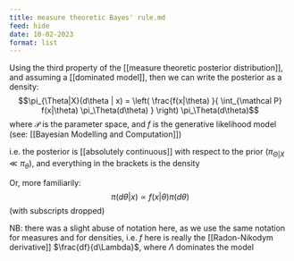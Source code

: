 ```yaml
---
title: measure theoretic Bayes' rule.md
feed: hide
date: 10-02-2023
format: list
---
```



Using the third property of the [[measure theoretic posterior distribution]], and assuming a [[dominated model]], then we can write the posterior as a density: $$\pi_{\Theta|X}(d\theta | x) = \left( \frac{f(x|\theta) }{ \int_{\mathcal P} f(x|\theta) \pi_\Theta(d\theta) } \right) \pi_\Theta(d\theta)$$
where $\mathcal P$ is the parameter space, and $f$ is the generative likelihood model (see: [[Bayesian Modelling and Computation]])

i.e. the posterior is [[absolutely continuous]] with respect to the prior ($\pi_{\Theta | X} \ll \pi_\theta$), and everything in the brackets is the density

Or, more familiarily: $$\pi(d\theta | x) \propto f(x | \theta) \pi(d\theta)$$
(with subscripts dropped)

NB: there was a slight abuse of notation here, as we use the same notation for measures and for densities, i.e. $f$ here is really the [[Radon-Nikodym derivative]] $\frac{df}{d\Lambda}$, where $\Lambda$ dominates the model